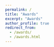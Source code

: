 ```yaml
---
permalink: /
title: "Awards"
excerpt: "Awards"
author_profile: true
redirect_from: 
  - /awards/
  - /awards.html
---
```


